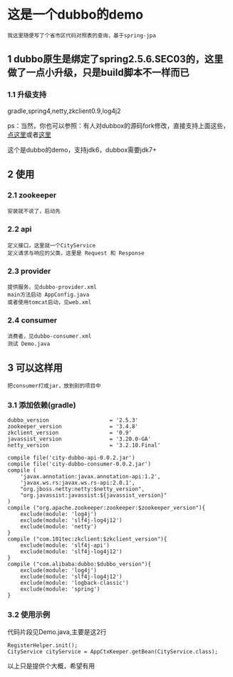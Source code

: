# 这是一个dubbo的demo
    我这里随便写了个省市区代码对照表的查询，基于spring-jpa
## 1 dubbo原生是绑定了spring2.5.6.SEC03的，这里做了一点小升级，只是build脚本不一样而已
### 1.1 升级支持
gradle,spring4,netty,zkclient0.9,log4j2

ps：当然，你也可以参照：有人对dubbox的源码fork修改，直接支持上面这些，[点这里](http://www.cnblogs.com/yjmyzz/p/update-dubbo-to-spring-4-and-add-log4j2-support.html)或者[这里](https://github.com/yjmyzz/dubbox)

这个是dubbo的demo，支持jdk6，dubbox需要jdk7+

## 2 使用
### 2.1 zookeeper
    安装就不说了，启动先
### 2.2 api
    定义接口，这里就一个CityService
    定义请求与响应的父类，这里是 Request 和 Response
### 2.3 provider
    提供服务，见dubbo-provider.xml
    main方法启动 AppConfig.java
    或者使用tomcat启动，见web.xml
### 2.4 consumer 
    消费者，见dubbo-consumer.xml
    测试 Demo.java    

## 3 可以这样用
    把consumer打成jar，放到别的项目中
### 3.1 添加依赖(gradle)
    dubbo_version                   = '2.5.3'
    zookeeper_version               = '3.4.8'
    zkclient_version                = '0.9'
    javassist_version               = '3.20.0-GA'
    netty_version                   = '3.2.10.Final'

    compile file('city-dubbo-api-0.0.2.jar')
    compile file('city-dubbo-consumer-0.0.2.jar')
    compile (
        'javax.annotation:javax.annotation-api:1.2',
        'javax.ws.rs:javax.ws.rs-api:2.0.1',
        "org.jboss.netty:netty:$netty_version",
        "org.javassist:javassist:${javassist_version}"
    )
    compile ("org.apache.zookeeper:zookeeper:$zookeeper_version"){
        exclude(module: 'log4j')
        exclude(module: 'slf4j-log4j12')
        exclude(module: 'netty')
    }
    compile ("com.101tec:zkclient:$zkclient_version"){
        exclude(module: 'slf4j-api')
        exclude(module: 'slf4j-log4j12')
    }
    compile ("com.alibaba:dubbo:$dubbo_version"){
        exclude(module: 'log4j')
        exclude(module: 'slf4j-log4j12')
        exclude(module: 'logback-classic')
        exclude(module: 'spring')
    }
### 3.2 使用示例
代码片段见Demo.java,主要是这2行

    RegisterHelper.init();
    CityService cityService = AppCtxKeeper.getBean(CityService.class);
以上只是提供个大概，希望有用

